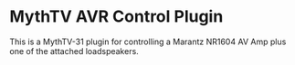 # MythTV AVR Control Plugin
This is a MythTV-31 plugin for controlling a Marantz NR1604 AV Amp plus one of the attached loadspeakers.
